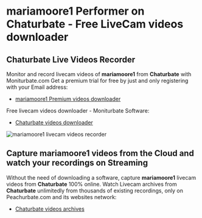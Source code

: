 # mariamoore1 Performer on Chaturbate - Free LiveCam videos downloader

## Chaturbate Live Videos Recorder

Monitor and record livecam videos of **mariamoore1** from **Chaturbate** with Moniturbate.com
Get a premium trial for free by just and only registering with your Email address:
* [mariamoore1 Premium videos downloader](https://moniturbate.com/request-demo-licence-key.html)

Free livecam videos downloader - Moniturbate Software:
* [Chaturbate videos downloader](https://moniturbate.com/moniturbate-download-software.html)

![mariamoore1 livecam videos recorder](https://peachurnet.com/templates/moniturbate-software.png)


## Capture mariamoore1 videos from the Cloud and watch your recordings on Streaming

Without the need of downloading a software, capture **mariamoore1** livecam videos from **Chaturbate** 100% online.
Watch Livecam archives from **Chaturbate** unlimitedly from thousands of existing recordings, only on Peachurbate.com and its websites network:
* [Chaturbate videos archives](https://peachurnet.com/)
